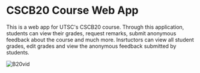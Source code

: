 # CSCB20 Course Web App

This is a web app for UTSC's CSCB20 course. Through this application, students can view their grades, request remarks, submit anonymous feedback about the course and much more. Insrtuctors can view all student grades, edit grades and view the anonymous feedback submitted by students.


![B20vid](https://user-images.githubusercontent.com/47221726/117473404-eece1280-af27-11eb-879e-00be09c7ac61.gif)
